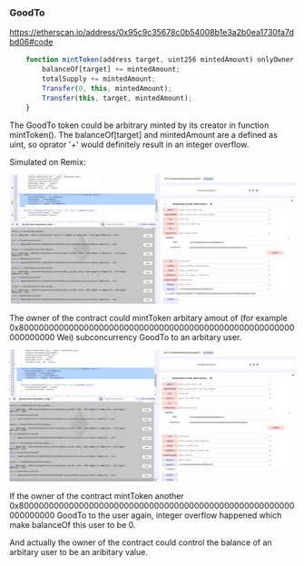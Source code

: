 ### GoodTo



https://etherscan.io/address/0x95c9c35678c0b54008b1e3a2b0ea1730fa7dbd06#code




```javascript
    function mintToken(address target, uint256 mintedAmount) onlyOwner public {
        balanceOf[target] += mintedAmount;
        totalSupply += mintedAmount;
        Transfer(0, this, mintedAmount);
        Transfer(this, target, mintedAmount);
    }
```



The GoodTo token could be arbitrary minted by its creator in function mintToken(). The balanceOf[target] and mintedAmount are a defined as uint, so oprator '+' would definitely result in an integer overflow.



Simulated on Remix:

![](./1.png)

The owner of the contract could mintToken arbitary amout of (for example 0x8000000000000000000000000000000000000000000000000000000000000000 Wei) subconcurrency GoodTo to an arbitary user.



![](./2.png)



If the owner of the contract mintToken another 0x8000000000000000000000000000000000000000000000000000000000000000 GoodTo to the user again,  integer overflow happened which make balanceOf this user to be 0.

And actually the owner of the contract could control the balance of an arbitary user to be an aribitary value. 


 
